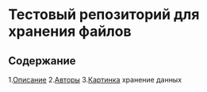 # Тестовый репозиторий для хранения файлов

## Содержание
1.[Описание](#описаие)
2.[Авторы](#авторы)
3.[Картинка](#картинка)
хранение данных
